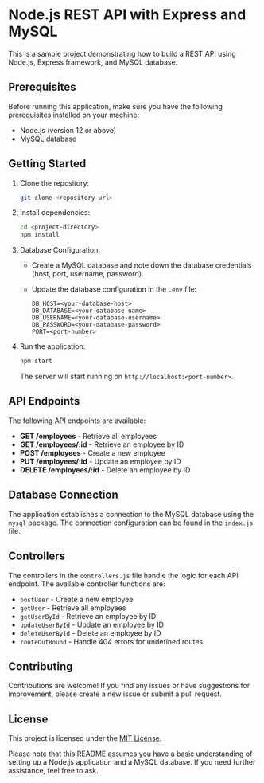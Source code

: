 
# Node.js REST API with Express and MySQL

This is a sample project demonstrating how to build a REST API using Node.js, Express framework, and MySQL database.

## Prerequisites

Before running this application, make sure you have the following prerequisites installed on your machine:

- Node.js (version 12 or above)
- MySQL database

## Getting Started

1. Clone the repository:

   ```bash
   git clone <repository-url>
   ```

2. Install dependencies:

   ```bash
   cd <project-directory>
   npm install
   ```

3. Database Configuration:

   - Create a MySQL database and note down the database credentials (host, port, username, password).

   - Update the database configuration in the `.env` file:

     ```
     DB_HOST=<your-database-host>
     DB_DATABASE=<your-database-name>
     DB_USERNAME=<your-database-username>
     DB_PASSWORD=<your-database-password>
     PORT=<port-number>
     ```

4. Run the application:

   ```bash
   npm start
   ```

   The server will start running on `http://localhost:<port-number>`.

## API Endpoints

The following API endpoints are available:

- **GET /employees** - Retrieve all employees
- **GET /employees/:id** - Retrieve an employee by ID
- **POST /employees** - Create a new employee
- **PUT /employees/:id** - Update an employee by ID
- **DELETE /employees/:id** - Delete an employee by ID

## Database Connection

The application establishes a connection to the MySQL database using the `mysql` package. The connection configuration can be found in the `index.js` file.

## Controllers

The controllers in the `controllers.js` file handle the logic for each API endpoint. The available controller functions are:

- `postUser` - Create a new employee
- `getUser` - Retrieve all employees
- `getUserById` - Retrieve an employee by ID
- `updateUserById` - Update an employee by ID
- `deleteUserById` - Delete an employee by ID
- `routeOutBound` - Handle 404 errors for undefined routes

## Contributing

Contributions are welcome! If you find any issues or have suggestions for improvement, please create a new issue or submit a pull request.

## License

This project is licensed under the [MIT License](https://opensource.org/licenses/MIT).

Please note that this README assumes you have a basic understanding of setting up a Node.js application and a MySQL database. If you need further assistance, feel free to ask.